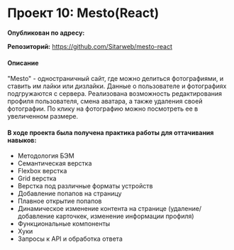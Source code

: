 # Проект 10: Mesto(React)
__Опубликован по адресу:__ 

__Репозиторий:__ https://github.com/Sitarweb/mesto-react 
#### Описание
"Mesto" - одностраничный сайт, где можно делиться фотографиями, и ставить им лайки или дизлайки. Данные о пользователе и фотографиях подгружаются с сервера. Реализована возможность редактирования профиля пользователя, смена аватара, а также удаления своей фотографии. По клику на фотографию можно посмотреть ее в увеличенном размере.
#### В ходе проекта была получена практика работы для оттачивания навыков:
* Методология БЭМ
* Семантическая верстка
* Flexbox верстка
* Grid верстка
* Верстка под различные форматы устройств
* Добавление попапов на страницу
* Плавное открытие попапов
* Динамическое изменение контента на странице (удаление/добавление карточкек, изменение информации профиля)
* Функциональные компоненты
* Хуки
* Запросы к API и обработка ответа
